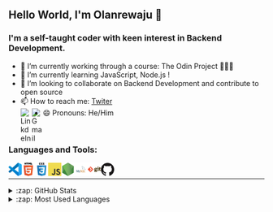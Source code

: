 ## Hello World, I'm Olanrewaju 👋

### I'm a self-taught coder with keen interest in Backend Development.
- 🔭 I’m currently working through a course: The Odin Project 👩🏻‍💻
- 🌱 I’m currently learning JavaScript, Node.js !
- 👯 I’m looking to collaborate on Backend Development and contribute to open source
- 📫 How to reach me: 
      [Twiter](https://twitter.com/LanreTunji1/)  
        <a target="_blank" href="https://www.linkedin.com/in/rokeebolatunji/">
        <img align="left" alt="LinkdeIn" width="22px" src="https://cdn.jsdelivr.net/npm/simple-icons@v3/icons/linkedin.svg" />
        </a>
      <a target="_blank" href="mailto:rokeeb.olatunji@gmail.com">
        <img align="left" alt="Gmail" width="22px" src="https://cdn.jsdelivr.net/npm/simple-icons@v3/icons/gmail.svg" />
      </a>
- 😄 Pronouns: He/Him

<br />

### Languages and Tools:

<img align="left" alt="Visual Studio Code" width="26px" src="https://raw.githubusercontent.com/github/explore/80688e429a7d4ef2fca1e82350fe8e3517d3494d/topics/visual-studio-code/visual-studio-code.png" />
<img align="left" alt="HTML5" width="26px" src="https://raw.githubusercontent.com/github/explore/80688e429a7d4ef2fca1e82350fe8e3517d3494d/topics/html/html.png" />
<img align="left" alt="CSS3" width="26px" src="https://raw.githubusercontent.com/github/explore/80688e429a7d4ef2fca1e82350fe8e3517d3494d/topics/css/css.png" />
<img align="left" alt="JavaScript" width="26px" src="https://raw.githubusercontent.com/github/explore/80688e429a7d4ef2fca1e82350fe8e3517d3494d/topics/javascript/javascript.png" />
<img align="left" alt="Node.js" width="26px" src="https://raw.githubusercontent.com/github/explore/80688e429a7d4ef2fca1e82350fe8e3517d3494d/topics/nodejs/nodejs.png">
<img align="left" alt="MySQL" width="26px" src="https://raw.githubusercontent.com/github/explore/80688e429a7d4ef2fca1e82350fe8e3517d3494d/topics/mysql/mysql.png">
<img align="left" alt="Git" width="26px" src="https://raw.githubusercontent.com/github/explore/80688e429a7d4ef2fca1e82350fe8e3517d3494d/topics/git/git.png" />
<img align="left" alt="GitHub" width="26px" src="https://raw.githubusercontent.com/github/explore/78df643247d429f6cc873026c0622819ad797942/topics/github/github.png" />


<br />

---
<details>
  <summary>:zap: GitHub Stats</summary>

  <img align="left" alt="Lanre's GitHub Stats" src="https://github-readme-stats.vercel.app/api?username=larexx40&show_icons=true&hide_border=true&theme=tokyonight" />

</details>

<details>
  <summary>:zap: Most Used Languages</summary>

<img align="left" alt="Lanre's GitHub Top Languages" src="https://github-readme-stats.vercel.app/api/top-langs/?username=larexx40&layout=compact&theme=tokyonight" />

</details>
